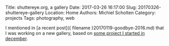 Title: shuttereye.org, a gallery
Date: 2017-03-26 16:17:00
Slug: 20170326-shuttereye-gallery
Location: Home
Authors: Michiel Scholten
Category: projects
Tags: photography, web

I mentioned in [a recent post]({ filename }20170119-goodbye-2016.md) that I was working on a new gallery, based on [some project I started in december](https://github.com/aquatix/imagine-gallery).
